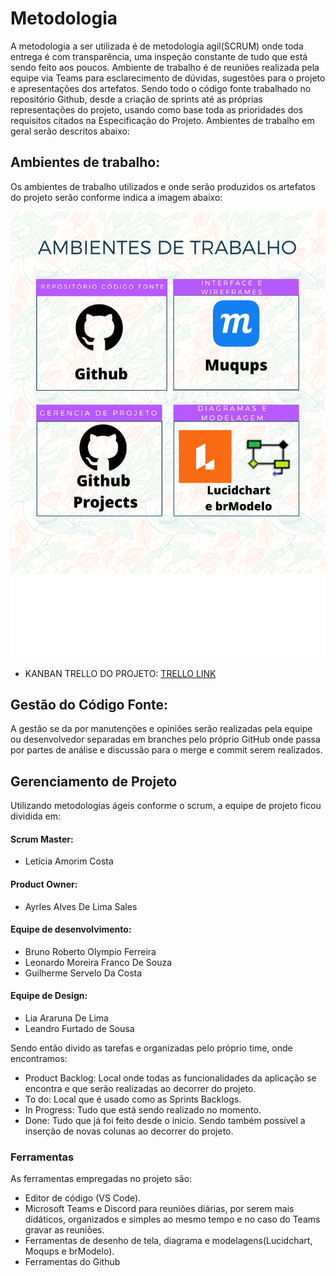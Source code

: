 
# Metodologia

A metodologia a ser utilizada é de metodologia agil(SCRUM) onde toda entrega é com transparência, uma inspeção constante de tudo que está sendo feito aos poucos. Ambiente de trabalho é de reuniões realizada pela equipe via Teams para esclarecimento de dúvidas, sugestões para o projeto e apresentações dos artefatos. Sendo todo o código fonte trabalhado no repositório Github, desde a criação de sprints até as próprias representações do projeto, usando como base toda as prioridades dos requisitos citados na Especificação do Projeto. Ambientes de trabalho em geral serão descritos abaixo:

## Ambientes de trabalho:
Os ambientes de trabalho utilizados e onde serão produzidos os artefatos do projeto serão conforme indica a imagem abaixo:

![Workspace](img/planejamento.png)

- KANBAN TRELLO DO PROJETO: [TRELLO LINK](https://trello.com/b/NRZ407P2/segurosmartphonepucminas)


## Gestão do Código Fonte:
A gestão se da por manutenções e opiniões serão realizadas pela equipe ou desenvolvedor separadas em branches pelo próprio GitHub onde passa por partes de análise e discussão para o merge e commit serem realizados.

## Gerenciamento de Projeto
Utilizando metodologias ágeis conforme o scrum, a equipe de projeto ficou dividida em:
#### Scrum Master: 
- Letícia Amorim Costa
#### Product Owner: 
- Ayrles Alves De Lima Sales
#### Equipe de desenvolvimento:
- Bruno Roberto Olympio Ferreira
- Leonardo Moreira Franco De Souza
- Guilherme Servelo Da Costa
#### Equipe de Design:
- Lia Araruna De Lima
- Leandro Furtado de Sousa

Sendo então divido as tarefas e organizadas pelo próprio time, onde encontramos:
- Product Backlog: Local onde todas as funcionalidades da aplicação se encontra e que serão realizadas ao decorrer do projeto.
- To do: Local que é usado como as Sprints Backlogs.
- In Progress: Tudo que está sendo realizado no momento.
- Done: Tudo que já foi feito desde o inicio.
Sendo também possível a inserção de novas colunas ao decorrer do projeto.


### Ferramentas
As ferramentas empregadas no projeto são:

- Editor de código (VS Code).
- Microsoft Teams e Discord para reuniões diárias, por serem mais didáticos, organizados e simples ao mesmo tempo e no caso do Teams gravar as reuniões.
- Ferramentas de desenho de tela, diagrama e modelagens(Lucidchart, Moqups e brModelo).
- Ferramentas do Github
